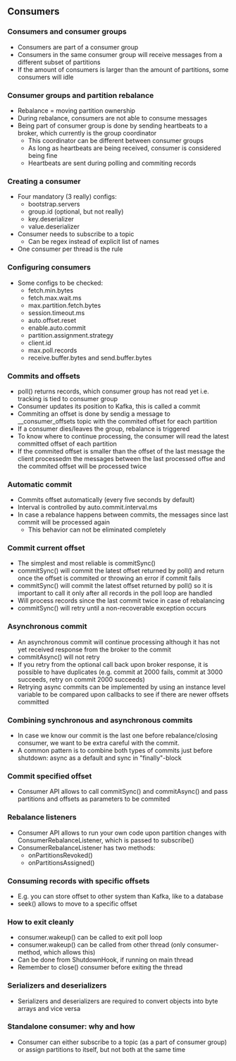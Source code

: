 ## Consumers

### Consumers and consumer groups
- Consumers are part of a consumer group
- Consumers in the same consumer group will receive messages from a different subset of partitions
- If the amount of consumers is larger than the amount of partitions, some consumers will idle

### Consumer groups and partition rebalance
- Rebalance = moving partition ownership
- During rebalance, consumers are not able to consume messages
- Being part of consumer group is done by sending heartbeats to a broker, which currently is the group coordinator
    - This coordinator can be different between consumer groups 
    - As long as heartbeats are being received, consumer is considered being fine
    - Heartbeats are sent during polling and commiting records

### Creating a consumer
- Four mandatory (3 really) configs:
    - bootstrap.servers
    - group.id (optional, but not really)
    - key.deserializer
    - value.deserializer
- Consumer needs to subscribe to a topic
    - Can be regex instead of explicit list of names
- One consumer per thread is the rule

### Configuring consumers
- Some configs to be checked:
    - fetch.min.bytes
    - fetch.max.wait.ms
    - max.partition.fetch.bytes
    - session.timeout.ms
    - auto.offset.reset
    - enable.auto.commit
    - partition.assignment.strategy
    - client.id
    - max.poll.records
    - receive.buffer.bytes and send.buffer.bytes

### Commits and offsets
- poll() returns records, which consumer group has not read yet i.e. tracking is tied to consumer group
- Consumer updates its position to Kafka, this is called a commit
- Commiting an offset is done by sendig a message to __consumer_offsets topic with the commited offset for each partition
- If a consumer dies/leaves the group, rebalance is triggered
- To know where to continue processing, the consumer will read the latest committed offset of each partition
- If the commited offset is smaller than the offset of the last message the client processedm the messages between the last processed offse and the commited offset will be processed twice

### Automatic commit
- Commits offset automatically (every five seconds by default)
- Interval is controlled by auto.commit.interval.ms
- In case a rebalance happens between commits, the messages since last commit will be processed again
    - This behavior can not be eliminated completely

### Commit current offset
- The simplest and most reliable is commitSync()
- commitSync() will commit the latest offset returned by poll() and return once the offset is commited or throwing an error if commit fails
- commitSync() will commit the latest offset returned by poll() so it is important to call it only after all records in the poll loop are handled
- Will process records since the last commit twice in case of rebalancing
- commitSync() will retry until a non-recoverable exception occurs

### Asynchronous commit
- An asynchronous commit will continue processing although it has not yet received response from the broker to the commit
- commitAsync() will not retry
- If you retry from the optional call back upon broker response, it is possible to have duplicates (e.g. commit at 2000 fails, commit at 3000 succeeds, retry on commit 2000 succeeds)
- Retrying async commits can be implemented by using an instance level variable to be compared upon callbacks to see if there are newer offsets committed

### Combining synchronous and asynchronous commits
- In case we know our commit is the last one before rebalance/closing consumer, we want to be extra careful with the commit.
- A common pattern is to combine both types of commits just before shutdown: async as a default and sync in "finally"-block

### Commit specified offset
- Consumer API allows to call commitSync() and commitAsync() and pass partitions and offsets as parameters to be commited

### Rebalance listeners
- Consumer API allows to run your own code upon partition changes with ConsumerRebalanceListener, which is passed to subscribe()
- ConsumerRebalanceListener has two methods: 
    - onPartitionsRevoked()
    - onPartitionsAssigned()

### Consuming records with specific offsets
- E.g. you can store offset to other system than Kafka, like to a database
- seek() allows to move to a specific offset

### How to exit cleanly
- consumer.wakeup() can be called to exit poll loop
- consumer.wakeup() can be called from other thread (only consumer-method, which allows this)
- Can be done from ShutdownHook, if running on main thread
- Remember to close() consumer before exiting the thread

### Serializers and deserializers
- Serializers and deserializers are required to convert objects into byte arrays and vice versa

### Standalone consumer: why and how
- Consumer can either subscribe to a topic (as a part of consumer group) or assign partitions to itself, but not both at the same time